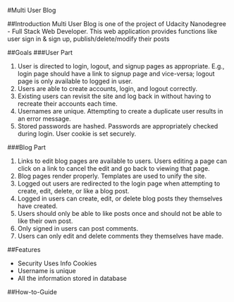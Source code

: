 #Multi User Blog

##Introduction
Multi User Blog is one of the project of Udacity Nanodegree - Full Stack Web Developer. This web application provides functions
like user sign in & sign up, publish/delete/modify their posts

##Goals
###User Part
1. User is directed to login, logout, and signup pages as appropriate.  E.g., login page should have a link to signup page and vice-versa; logout page is only available to logged in user.
2. Users are able to create accounts, login, and logout correctly.
3. Existing users can revisit the site and log back in without having to recreate their accounts each time.
4. Usernames are unique. Attempting to create a duplicate user results in an error message.
5. Stored passwords are hashed. Passwords are appropriately checked during login. User cookie is set securely.

###Blog Part
1. Links to edit blog pages are available to users. Users editing a page can click on a link to cancel the edit and go back to viewing that page.
2. Blog pages render properly. Templates are used to unify the site.
3. Logged out users are redirected to the login page when attempting to create, edit, delete, or like a blog post.
4. Logged in users can create, edit, or delete blog posts they themselves have created.
5. Users should only be able to like posts once and should not be able to like their own post.
6. Only signed in users can post comments.
7. Users can only edit and delete comments they themselves have made.

##Features
- Security Uses Info Cookies
- Username is unique
- All the information stored in database

##How-to-Guide
